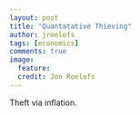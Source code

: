 ```yaml
---
layout: post
title: "Quantatative Thieving"
author: jroelofs
tags: [economics]
comments: true
image:
  feature:
  credit: Jon Roelofs
---
```


Theft via inflation.
